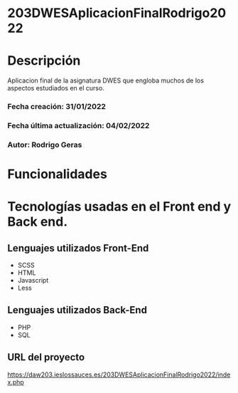 # 203DWESAplicacionFinalRodrigo2022

# Descripción
Aplicacion final de la asignatura DWES que engloba muchos de los aspectos estudiados en el curso.

### Fecha creación: 31/01/2022
### Fecha última actualización: 04/02/2022
### Autor: Rodrigo Geras

# Funcionalidades



# Tecnologías usadas en el Front end y Back end.

## Lenguajes utilizados Front-End
* SCSS
* HTML
* Javascript
* Less

## Lenguajes utilizados Back-End
* PHP
* SQL

## URL del proyecto
https://daw203.ieslossauces.es/203DWESAplicacionFinalRodrigo2022/index.php
